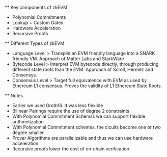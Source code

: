 ** Key components of zkEVM
- Polynomial Commitments
- Lookup + Custom Gates
- Hardware Acceleration
- Recursive Proofs

** Different Types of zkEVM
- Language Level > Transpile an EVM friendly language into a SNARK friendly VM. Approach of Matter Labs and StarkWare
- Bytecode Level > Interpret EVM bytecode directly, through producing different state roots than the EVM. Approach of Scroll, Hermez and Consensys. 
- Consensus Level > Target full equivalence with EVM as used by Ethereum L1 consensus. Proves the validity of L1 Ethereum State Roots. 

** Notes
- Earlier we used Groth16. It was less flexible
- Bilinear Pairings require the use of degree 2 constraints
- With Polynomial Commitment Schemss we can support flexible arithmetization
- With Polynomial Commitment schemes, the cicuits become one or two degree smaller
- Prover Algorithms are parallelizable and thus we can use hardware acceleration
- Recursive proofs lower the cost of on-chain verification

